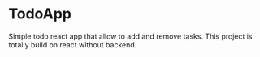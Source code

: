 # TodoApp
Simple todo react app that allow to add and remove tasks. This project is totally build on react without backend.
